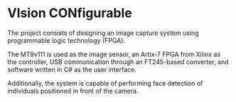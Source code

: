 # VIsion CONfigurable
The project consists of designing an image capture system using programmable logic technology (FPGA).

The MT9v111 is used as the image sensor, an Artix-7 FPGA from Xilinx as the controller, USB communication through an FT245-based converter, and software written in C# as the user interface.

Additionally, the system is capable of performing face detection of individuals positioned in front of the camera.
